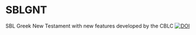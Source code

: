 # SBLGNT
SBL Greek New Testament with new features developed by the CBLC
[![DOI](https://zenodo.org/badge/DOI/10.5281/zenodo.5807152.svg)](https://doi.org/10.5281/zenodo.5807152)
